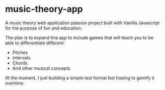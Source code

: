 # music-theory-app
A music theory web application passion project built with Vanilla Javascript for the purpose of fun and education.

The plan is to expand this app to include games that will teach you to be able to differentiate different:
- Pitches
- Intervals
- Chords
- And other musical concepts

At the moment, I just building a simple test format but hoping to gamify it overtime.
